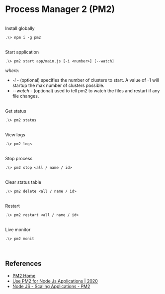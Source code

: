 # Process Manager 2 (PM2)

<br/>Install globally

```
.\> npm i -g pm2
```

<br/>Start application

```
.\> pm2 start app/main.js [-i <number>] [--watch]
```

*where:*

- *-i <number>* - (optional) specifies the number of clusters to start. A value of -1 will startup the max number of clusters possible.
- *--watch* - (optional) used to tell pm2 to watch the files and restart if any file changes.

<br/>Get status

```
.\> pm2 status
```

<br/> View logs

```
.\> pm2 logs
```

<br/> Stop process

```
.\> pm2 stop <all / name / id>
```

<br/> Clear status table

```
.\> pm2 delete <all / name / id>
```

<br/> Restart

```
.\> pm2 restart <all / name / id>
```

<br/> Live monitor

```
.\> pm2 monit
```

<br/>

## References

- [PM2 Home](https://pm2.keymetrics.io)
- [Use PM2 for Node Js Applications | 2020](https://www.youtube.com/watch?v=ebdKIU6SDHI)
- [Node JS - Scaling Applications - PM2](https://www.youtube.com/watch?v=iHzoQy1jx7M)

